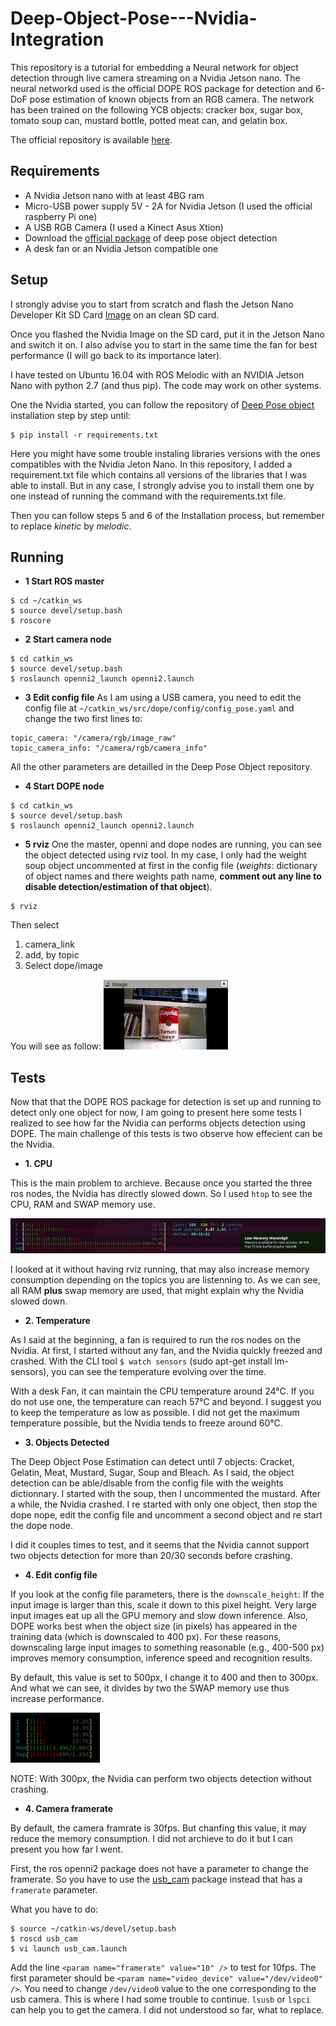 # Deep-Object-Pose---Nvidia-Integration

This repository is a tutorial for embedding a Neural network for object detection through live camera streaming on a Nvidia Jetson nano.
The neural networkd used is the official DOPE ROS package for detection and 6-DoF pose estimation of known objects from an RGB camera. The network has been trained on the following YCB objects: cracker box, sugar box, tomato soup can, mustard bottle, potted meat can, and gelatin box. 

The official repository is available [here](https://github.com/NVlabs/Deep_Object_Pose).


## Requirements
 - A Nvidia Jetson nano with at least 4BG ram
 - Micro-USB power supply 5V - 2A for Nvidia Jetson (I used the official raspberry Pi one)
 - A USB RGB Camera (I used a Kinect Asus Xtion)
 - Download the [official package](https://github.com/NVlabs/Deep_Object_Pose) of deep pose object detection 
 - A desk fan or an Nvidia Jetson compatible one


## Setup
I strongly advise you to start from scratch and flash the Jetson Nano Developer Kit SD Card [Image](https://developer.nvidia.com/embedded/learn/get-started-jetson-nano-devkit#write) on an clean SD card.

Once you flashed the Nvidia Image on the SD card, put it in the Jetson Nano and switch it on. I also advise you to start in the same time the fan for best performance (I will go back to its importance later).

I have tested on Ubuntu 16.04 with ROS Melodic with an NVIDIA Jetson Nano with python 2.7 (and thus pip). The code may work on other systems.


One the Nvidia started, you can follow the repository of [Deep Pose object](https://github.com/NVlabs/Deep_Object_Pose) installation step by step until:

```
$ pip install -r requirements.txt
```

Here you might have some trouble instaling libraries versions with the ones compatibles with the Nvidia Jeton Nano. In this repository, I added a requirement.txt file which contains all versions of the libraries that I was able to install. But in any case, I strongly advise you to install them one by one instead of running the command with the requirements.txt file.

Then you can follow steps 5 and 6 of the Installation process, but remember to replace *kinetic* by *melodic*.


## Running

- **1 Start ROS master**
```
$ cd ~/catkin_ws
$ source devel/setup.bash
$ roscore
```

- **2 Start camera node**
```
$ cd catkin_ws
$ source devel/setup.bash
$ roslaunch openni2_launch openni2.launch
```

- **3 Edit config file**
As I am using a USB camera, you need to edit the config file at ```~/catkin_ws/src/dope/config/config_pose.yaml``` and change the two first lines to:
```
topic_camera: "/camera/rgb/image_raw"
topic_camera_info: "/camera/rgb/camera_info"
```
 All the other parameters are detailled in the Deep Pose Object repository.

- **4 Start DOPE node**
```
$ cd catkin_ws
$ source devel/setup.bash
$ roslaunch openni2_launch openni2.launch
```

- **5 rviz**
One the master, openni and dope nodes are running, you can see the object detected using rviz tool. In my case, I only had the weight soup object uncommented at first in the config file (*weights*: dictionary of object names and there weights path name, **comment out any line to disable detection/estimation of that object**).

```
$ rviz
```

Then select 
1. camera_link 
2. add, by topic 
3. Select dope/image

You will see as follow: 
![soup_detection](img/soup_detection.png)


## Tests

Now that that the DOPE ROS package for detection is set up and running to detect only one object for now, I am going to present here some tests I realized to see how far the Nvidia can performs objects detection using DOPE. The main challenge of this tests is two observe how effecient can be the Nvidia. 

- **1. CPU**

This is the main problem to archieve. Because once you started the three ros nodes, the Nvidia has directly slowed down. So I used  ```htop``` to see the CPU, RAM and SWAP memory use.

![htop](img/htop.png)

I looked at it without having rviz running, that may also increase memory consumption depending on the topics you are listenning to. 
As we can see, all RAM **plus** swap memory are used, that might explain why the Nvidia slowed down. 

- **2. Temperature**

As I said at the beginning, a fan is required to run the ros nodes on the Nvidia. At first, I started without any fan, and the Nvidia quickly freezed and crashed. With the CLI tool ```$ watch sensors``` (sudo apt-get install lm-sensors), you can see the temperature evolving over the time. 

With a desk Fan, it can maintain the CPU temperature around 24°C. If you do not use one, the temperature can reach 57°C and beyond. I suggest you to keep the temperature as low as possible. I did not get the maximum temperature possible, but the Nvidia tends to freeze around 60°C.

- **3. Objects Detected**

The Deep Object Pose Estimation can detect until 7 objects: Cracket, Gelatin, Meat, Mustard, Sugar, Soup and Bleach. As I said, the object detection can be able/disable from the config file with the weights dictionnary. I started with the soup, then I uncommented the mustard. After a while, the Nvidia crashed. I re started with only one object, then stop the dope nope, edit the config file and uncomment a second object and re start the dope node.

I did it couples times to test, and it seems that the Nvidia cannot support two objects detection for more than 20/30 seconds before crashing.

- **4. Edit config file**

If you look at the config file parameters, there is the ```downscale_height```: If the input image is larger than this, scale it down to this pixel height. Very large input images eat up all the GPU memory and slow down inference. Also, DOPE works best when the object size (in pixels) has appeared in the training data (which is downscaled to 400 px). For these reasons, downscaling large input images to something reasonable (e.g., 400-500 px) improves memory consumption, inference speed and recognition results.

By default, this value is set to 500px, I change it to 400 and then to 300px. And what we can see, it divides by two the SWAP memory use thus increase performance.

![downscale_height_300](img/downscale_height_300.png)

NOTE: With 300px, the Nvidia can perform two objects detection without crashing.


- **4. Camera framerate**

By default, the camera framrate is 30fps. But chanfing this value, it may reduce the memory consumption. I did not archieve to do it but I can present you how far I went. 

First, the ros openni2 package does not have a parameter to change the framerate. So you have to use the [usb_cam](http://wiki.ros.org/usb_cam) package instead that has a ```framerate``` parameter. 

What you have to do:

```
$ source ~/catkin-ws/devel/setup.bash
$ roscd usb_cam
$ vi launch usb_cam.launch
```

Add the line ```<param name="framerate" value="10" />``` to test for 10fps.
The first parameter should be ```<param name="video_device" value="/dev/video0" />```. You need to change ```/dev/video0``` value to the one corresponding to the usb camera. 
This is where I had some trouble to continue. ```lsusb``` or ```lspci``` can help you to get the camera. I did not understood so far, what to replace.

